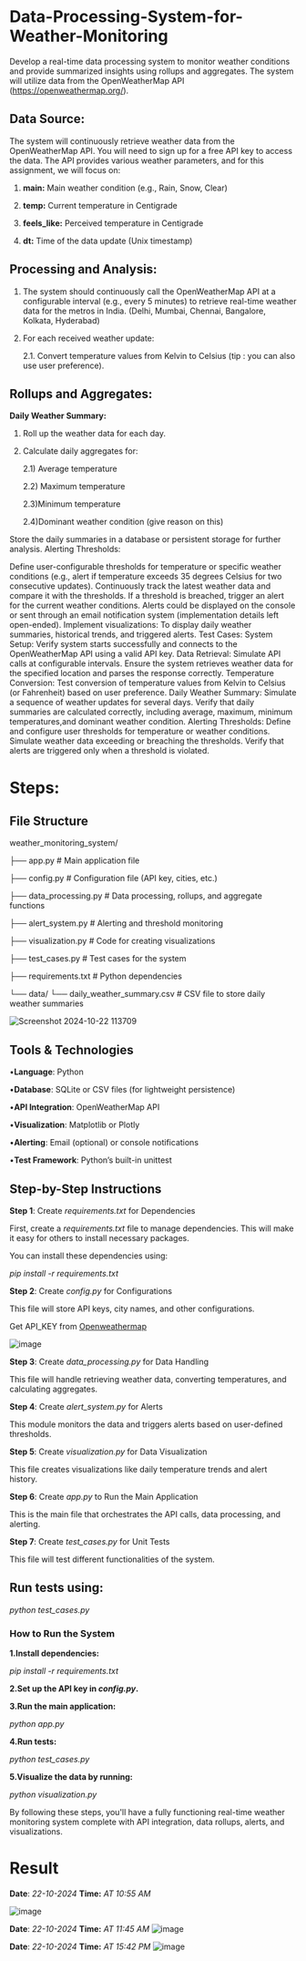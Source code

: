 # Data-Processing-System-for-Weather-Monitoring
Develop a real-time data processing system to monitor weather conditions and provide summarized insights using rollups and aggregates. The system will utilize data from the OpenWeatherMap API (https://openweathermap.org/).

## Data Source: 
The system will continuously retrieve weather data from the OpenWeatherMap API. You will need to sign up for a free API key to access the data. The API provides various weather parameters, and for this assignment, we will focus on: 

1. **main:** Main weather condition (e.g., Rain, Snow, Clear)

2. **temp:** Current temperature in Centigrade

3. **feels_like:** Perceived temperature in Centigrade

4. **dt:** Time of the data update (Unix timestamp)

## Processing and Analysis: 

1. The system should continuously call the OpenWeatherMap API at a configurable interval (e.g., every 5 minutes) to retrieve real-time weather data for the metros in India. (Delhi, Mumbai, Chennai, Bangalore, Kolkata, Hyderabad)
2. For each received weather update:

   2.1. Convert temperature values from Kelvin to Celsius (tip : you can also use user preference). 

## Rollups and Aggregates:
**Daily Weather Summary:**
1) Roll up the weather data for each day.
2) Calculate daily aggregates for:

    2.1) Average temperature 

    2.2) Maximum temperature 

    2.3)Minimum temperature 

    2.4)Dominant weather condition (give reason on this) 

  Store the daily summaries in a database or persistent storage for further analysis. 
Alerting Thresholds: 

Define user-configurable thresholds for temperature or specific weather conditions (e.g., alert if temperature exceeds 35 degrees Celsius for two consecutive updates). 
Continuously track the latest weather data and compare it with the thresholds. 
If a threshold is breached, trigger an alert for the current weather conditions. Alerts could be displayed on the console or sent through an email notification system (implementation details left open-ended). 
Implement visualizations: 
To display daily weather summaries, historical trends, and triggered alerts. 
Test Cases: 
 System Setup: 
Verify system starts successfully and connects to the OpenWeatherMap API using a valid API key. 
Data Retrieval: 
Simulate API calls at configurable intervals. 
Ensure the system retrieves weather data for the specified location and parses the response correctly. 
Temperature Conversion: 
Test conversion of temperature values from Kelvin to Celsius (or Fahrenheit) based on user preference. 
Daily Weather Summary: 
Simulate a sequence of weather updates for several days.
Verify that daily summaries are calculated correctly, including average, maximum, minimum temperatures,and dominant weather condition. 
Alerting Thresholds:
Define and configure user thresholds for temperature or weather conditions.
Simulate weather data exceeding or breaching the thresholds. 
Verify that alerts are triggered only when a threshold is violated. 

# Steps:
## File Structure
weather_monitoring_system/

├── app.py                       # Main application file

├── config.py                    # Configuration file (API key, cities, etc.)

├── data_processing.py            # Data processing, rollups, and aggregate functions

├── alert_system.py               # Alerting and threshold monitoring

├── visualization.py              # Code for creating visualizations

├── test_cases.py                 # Test cases for the system

├── requirements.txt              # Python dependencies

└── data/
      └── daily_weather_summary.csv  # CSV file to store daily weather summaries

![Screenshot 2024-10-22 113709](https://github.com/user-attachments/assets/c5a7308c-666d-4a8b-84f8-625d96ac3737)


## Tools & Technologies

•**Language**: Python

•**Database**: SQLite or CSV files (for lightweight persistence)

•**API Integration**: OpenWeatherMap API

•**Visualization**: Matplotlib or Plotly

•**Alerting**: Email (optional) or console notifications

•**Test Framework**: Python’s built-in unittest

## Step-by-Step Instructions

**Step 1**: Create *requirements.txt* for Dependencies

First, create a *requirements.txt* file to manage dependencies. This will make it easy for others to install necessary packages. 

You can install these dependencies using: 

  *pip install -r requirements.txt*
  
**Step 2**: Create *config.py* for Configurations

This file will store API keys, city names, and other configurations.

Get API_KEY from [Openweathermap](https://home.openweathermap.org/api_keys)

![image](https://github.com/user-attachments/assets/6d0b391d-53ba-42c1-9dc8-6753f8b5b0f9)


**Step 3**: Create *data_processing.py* for Data Handling

This file will handle retrieving weather data, converting temperatures, and calculating aggregates.

**Step 4**: Create *alert_system.py* for Alerts

This module monitors the data and triggers alerts based on user-defined thresholds.

**Step 5**: Create *visualization.py* for Data Visualization

This file creates visualizations like daily temperature trends and alert history.

**Step 6**: Create *app.py* to Run the Main Application

This is the main file that orchestrates the API calls, data processing, and alerting.

**Step 7**: Create *test_cases.py* for Unit Tests

This file will test different functionalities of the system.

## Run tests using:

 *python test_cases.py*
 
### How to Run the System

  **1.Install dependencies:**
  
  *pip install -r requirements.txt*
 
 **2.Set up the API key in  *config.py*.** 
 
 **3.Run the main application:**
 
 *python app.py*

**4.Run tests:**

*python test_cases.py*

**5.Visualize the data by running:**

*python visualization.py*

By following these steps, you'll have a fully functioning real-time weather monitoring system complete with API integration, data rollups, alerts, and visualizations.

# Result

**Date**: *22-10-2024*
**Time:** *AT 10:55 AM*

![image](https://github.com/user-attachments/assets/fbd76a67-6bba-4df6-a5e8-58ea874a43c6)

**Date**: *22-10-2024*
**Time:** *AT 11:45 AM*
![image](https://github.com/user-attachments/assets/68649c6b-9aef-4eb5-83dd-bd29d53ac019)

**Date**: *22-10-2024*
**Time:** *AT 15:42 PM*
<img alt="image" src="https://github.com/user-attachments/assets/ea20c5d4-9edd-4928-83f8-5b1609106222">
